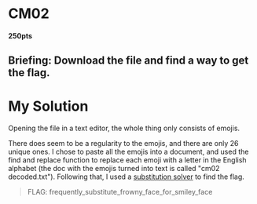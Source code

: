 # CM02
  #### 250pts
## Briefing: Download the file and find a way to get the flag.

# My Solution
Opening the file in a text editor, the whole thing only consists of emojis.

There does seem to be a regularity to the emojis, and there are only 26 unique ones. I chose to paste all the emojis into a document, and used the find and replace function to replace each emoji with a letter in the English alphabet (the doc with the emojis turned into text is called "cm02 decoded.txt"). Following that, I used a [substitution solver](https://www.guballa.de/substitution-solver) to find the flag. 

> FLAG: frequently_substitute_frowny_face_for_smiley_face

